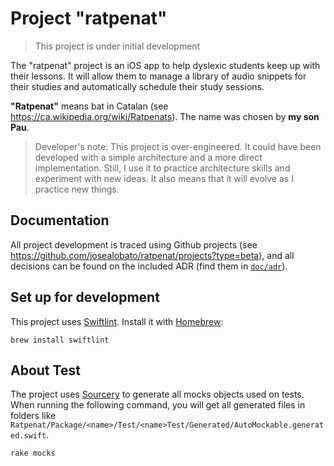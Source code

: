 # Project "ratpenat"

> This project is under initial development

The "ratpenat" project is an iOS app to help dyslexic students keep up with their lessons. It will allow them to manage a library of audio snippets for their studies and automatically schedule their study sessions.

**"Ratpenat"** means bat in Catalan (see https://ca.wikipedia.org/wiki/Ratpenats). The name was chosen by **my son Pau**.

> Developer's note: This project is over-engineered. It could have been developed with a simple architecture and a more direct implementation. Still, I use it to practice architecture skills and experiment with new ideas. It also means that it will evolve as I practice new things.

## Documentation

All project development is traced using Github projects (see https://github.com/josealobato/ratpenat/projects?type=beta), and all decisions can be found on the included ADR (find them in [`doc/adr`](doc/adr)).

## Set up for development

This project uses [Swiftlint](https://github.com/realm/SwiftLint). Install it with [Homebrew](http://brew.sh/):

```shell
brew install swiftlint
```

## About Test

The project uses [Sourcery](https://github.com/krzysztofzablocki/Sourcery) to generate all mocks objects used on tests. When running the following command, you will get all generated files in folders like `Ratpenat/Package/<name>/Test/<name>Test/Generated/AutoMockable.generated.swift`.
    
```shell
rake mocks
```